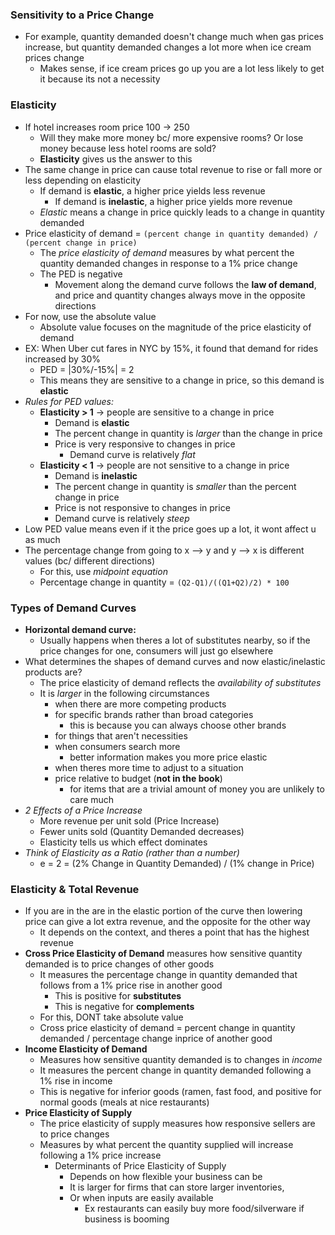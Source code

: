 ### Sensitivity to a Price Change
* For example, quantity demanded doesn't change much when gas prices increase, but quantity demanded changes a lot more when ice cream prices change
	* Makes sense, if ice cream prices go up you are a lot less likely to get it because its not a necessity 

### Elasticity
* If hotel increases room price 100 -> 250
	* Will they make more money bc/ more expensive rooms? Or lose money because less hotel rooms are sold?
	* **Elasticity** gives us the answer to this
* The same change in price can cause total revenue to rise or fall more or less depending on elasticity
	* If demand is **elastic**, a higher price yields less revenue
		* If demand is **inelastic**, a higher price yields more revenue
	* *Elastic* means a change in price quickly leads to a change in quantity demanded
* Price elasticity of demand = `(percent change in quantity demanded) / (percent change in price)`
	* The *price elasticity of demand* measures by what percent the quantity demanded changes in response to a 1% price change
	* The PED is negative
		* Movement along the demand curve follows the **law of demand**, and price and quantity changes always move in the opposite directions
* For now, use the absolute value
	* Absolute value focuses on the magnitude of the price elasticity of demand
* EX: When Uber cut fares in NYC by 15%, it found that demand for rides increased by 30%
	* PED = |30%/-15%| = 2
	* This means they are sensitive to a change in price, so this demand is **elastic**
* *Rules for PED values:*
	* **Elasticity > 1** -> people are sensitive to a change in price
		* Demand is **elastic**
		* The percent change in quantity is *larger* than the change in price
		* Price is very responsive to changes in price
			* Demand curve is relatively *flat*
	* **Elasticity < 1** -> people are not sensitive to a change in price
		* Demand is **inelastic**
		* The percent change in quantity is *smaller* than the percent change in price
		* Price is not responsive to changes in price
		* Demand curve is relatively *steep*
* Low PED value means even if it the price goes up a lot, it wont affect u as much
* The percentage change from going to x --> y and y --> x is different values (bc/ different directions)
	* For this, use *midpoint equation*
	* Percentage change in quantity = `(Q2-Q1)/((Q1+Q2)/2) * 100`
### Types of Demand Curves
* **Horizontal demand curve:**
	* Usually happens when theres a lot of substitutes nearby, so if the price changes for one, consumers will just go elsewhere
* What determines the shapes of demand curves and now elastic/inelastic products are?
	* The price elasticity of demand reflects the *availability of substitutes*
	* It is *larger* in the following circumstances
		* when there are more competing products
		* for specific brands rather than broad categories
			* this is because you can always choose other brands
		* for things that aren't necessities 
		* when consumers search more
			* better information makes you more price elastic
		* when theres more time to adjust to a situation
		* price relative to budget (**not in the book**)
			* for items that are a trivial amount of money you are unlikely to care much
* *2 Effects of a Price Increase*
	* More revenue per unit sold (Price Increase)
	* Fewer units sold (Quantity Demanded decreases)
	* Elasticity tells us which effect dominates
* *Think of Elasticity as a Ratio (rather than a number)*
	* e = 2 = (2% Change in Quantity Demanded) / (1% change in Price)

### Elasticity & Total Revenue
* If you are in the are in the elastic portion of the curve then lowering price can give a lot extra revenue, and the opposite for the other way
	* It depends on the context, and theres a point that has the highest revenue
* **Cross Price Elasticity of Demand** measures how sensitive quantity demanded is to price changes of other goods
	* It measures the percentage change in quantity demanded that follows from a 1% price rise in another good
		* This is positive for **substitutes**
		* This is negative for **complements**
	* For this, DONT take absolute value
	* Cross price elasticity of demand = percent change in quantity demanded / percentage change inprice of another good
* **Income Elasticity of Demand**
	* Measures how sensitive quantity demanded is to changes in *income*
	* It measures the percent change in quantity demanded following a 1% rise in income
	* This is negative for inferior goods (ramen, fast food, and positive for normal goods (meals at nice restaurants)
* **Price Elasticity of Supply**
	* The price elasticity of supply measures how responsive sellers are to price changes
	* Measures by what percent the quantity supplied will increase following a 1% price increase
		* Determinants of Price Elasticity of Supply
			* Depends on how flexible your business can be
			* It is larger for firms that can store larger inventories,
			* Or when inputs are easily available
				* Ex restaurants can easily buy more food/silverware if business is booming